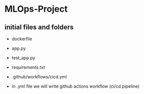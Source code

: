 # MLOps-Project

## initial files and folders
- dockerfile
- app.py
- test_app.py
- requirements.txt
- .github/workflows/cicd.yml

- in .yml file we will write github actions workflow (ci/cd pipeline)



